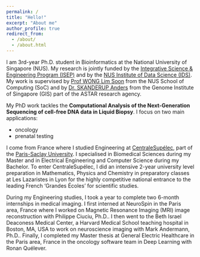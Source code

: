 ```yaml
---
permalink: /
title: "Hello!"
excerpt: "About me"
author_profile: true
redirect_from: 
  - /about/
  - /about.html
---
```


I am 3rd-year Ph.D. student in Bioinformatics at the National University of Singapore (NUS). My research is jointly funded by the [Integrative Science & Engineering Program (ISEP)](https://isep.nus.edu.sg) and by the [NUS Institute of Data Science (IDS)](https://ids.nus.edu.sg). My work is supervised by [Prof WONG Lim Soon](https://www.comp.nus.edu.sg/cs/bio/wongls/) from the NUS School of Computing (SoC) and by [Dr. SKANDERUP Anders](https://www.skandlab.org/) from the Genome Institute of Singapore (GIS) part of the ASTAR research agency.

My PhD work tackles the **Computational Analysis of the Next-Generation Sequencing of cell-free DNA data in Liquid Biopsy**. I focus on two main applications:
- oncology
- prenatal testing

I come from France where I studied Engineering at [CentraleSupélec](https://www.centralesupelec.fr/en), part of the [Paris-Saclay University](https://www.universite-paris-saclay.fr/en). I specialised in Biomedical Sciences during my Master and in Electrical Engineering and Computer Science during my Bachelor. To enter CentraleSupélec, I did an intensive 2-year university level preparation in Mathematics, Physics and Chemistry in preparatory classes at Les Lazaristes in Lyon for the highly competitive national entrance to the leading French ‘Grandes Écoles’ for scientific studies.

During my Engineering studies, I took a year to complete two 6-month internships in medical imaging. I first interned at NeuroSpin in the Paris area, France where I worked on Magnetic Resonance Imaging (MRI) image reconstruction with Philippe Ciuciu, Ph.D.. I then went to the Beth Israel Deaconess Medical Center, a Harvard Medical School teaching hospital in Boston, MA, USA to work on neuroscience imaging with Mark Andermann, Ph.D.. Finally, I completed my Master thesis at General Electric Healthcare in the Paris area, France in the oncology software team in Deep Learning with Ronan Quélever.
